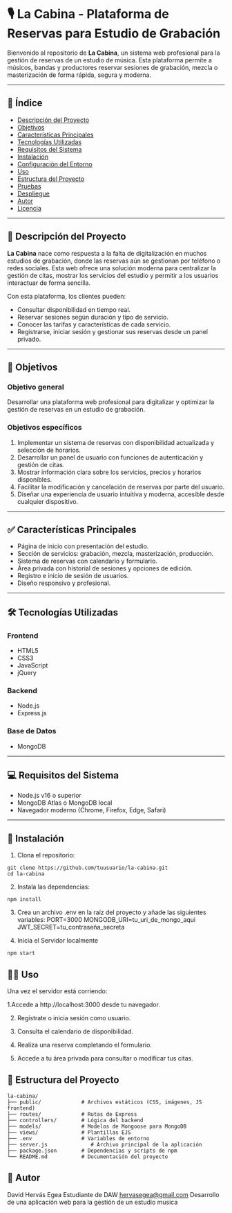 # 🎙️ La Cabina - Plataforma de Reservas para Estudio de Grabación

Bienvenido al repositorio de **La Cabina**, un sistema web profesional para la gestión de reservas de un estudio de música. Esta plataforma permite a músicos, bandas y productores reservar sesiones de grabación, mezcla o masterización de forma rápida, segura y moderna.

---

## 📌 Índice

- [Descripción del Proyecto](#descripción-del-proyecto)
- [Objetivos](#objetivos)
- [Características Principales](#características-principales)
- [Tecnologías Utilizadas](#tecnologías-utilizadas)
- [Requisitos del Sistema](#requisitos-del-sistema)
- [Instalación](#instalación)
- [Configuración del Entorno](#configuración-del-entorno)
- [Uso](#uso)
- [Estructura del Proyecto](#estructura-del-proyecto)
- [Pruebas](#pruebas)
- [Despliegue](#despliegue)
- [Autor](#autor)
- [Licencia](#licencia)

---

## 📝 Descripción del Proyecto

**La Cabina** nace como respuesta a la falta de digitalización en muchos estudios de grabación, donde las reservas aún se gestionan por teléfono o redes sociales. Esta web ofrece una solución moderna para centralizar la gestión de citas, mostrar los servicios del estudio y permitir a los usuarios interactuar de forma sencilla.

Con esta plataforma, los clientes pueden:
- Consultar disponibilidad en tiempo real.
- Reservar sesiones según duración y tipo de servicio.
- Conocer las tarifas y características de cada servicio.
- Registrarse, iniciar sesión y gestionar sus reservas desde un panel privado.

---

## 🎯 Objetivos

### Objetivo general
Desarrollar una plataforma web profesional para digitalizar y optimizar la gestión de reservas en un estudio de grabación.

### Objetivos específicos
1. Implementar un sistema de reservas con disponibilidad actualizada y selección de horarios.
2. Desarrollar un panel de usuario con funciones de autenticación y gestión de citas.
3. Mostrar información clara sobre los servicios, precios y horarios disponibles.
4. Facilitar la modificación y cancelación de reservas por parte del usuario.
5. Diseñar una experiencia de usuario intuitiva y moderna, accesible desde cualquier dispositivo.

---

## ✅ Características Principales

- Página de inicio con presentación del estudio.
- Sección de servicios: grabación, mezcla, masterización, producción.
- Sistema de reservas con calendario y formulario.
- Área privada con historial de sesiones y opciones de edición.
- Registro e inicio de sesión de usuarios.
- Diseño responsivo y profesional.

---

## 🛠 Tecnologías Utilizadas

### Frontend
- HTML5
- CSS3
- JavaScript
- jQuery

### Backend
- Node.js
- Express.js

### Base de Datos
- MongoDB

---

## 💻 Requisitos del Sistema

- Node.js v16 o superior
- MongoDB Atlas o MongoDB local
- Navegador moderno (Chrome, Firefox, Edge, Safari)

---

## 🚀 Instalación

1. Clona el repositorio:

```
git clone https://github.com/tuusuario/la-cabina.git
cd la-cabina
```

2. Instala las dependencias:

```
npm install
```
3. Crea un archivo .env en la raíz del proyecto y añade las siguientes variables:
PORT=3000
MONGODB_URI=tu_uri_de_mongo_aqui
JWT_SECRET=tu_contraseña_secreta

4. Inicia el Servidor localmente
```
npm start
```
## 🧑‍💻 Uso

Una vez el servidor está corriendo:

1.Accede a http://localhost:3000 desde tu navegador.

2.	Regístrate o inicia sesión como usuario.

3.	Consulta el calendario de disponibilidad.

4.	Realiza una reserva completando el formulario.

5.	Accede a tu área privada para consultar o modificar tus citas.

## 📁 Estructura del Proyecto
```
la-cabina/
├── public/             # Archivos estáticos (CSS, imágenes, JS frontend)
├── routes/             # Rutas de Express
├── controllers/        # Lógica del backend
├── models/             # Modelos de Mongoose para MongoDB
├── views/              # Plantillas EJS
├── .env                # Variables de entorno
├── server.js              # Archivo principal de la aplicación
├── package.json        # Dependencias y scripts de npm
└── README.md           # Documentación del proyecto
```

## 👤 Autor

David Hervás Egea
Estudiante de DAW
hervasegea@gmail.com
Desarrollo de una aplicación web para la gestión de un estudio musica



